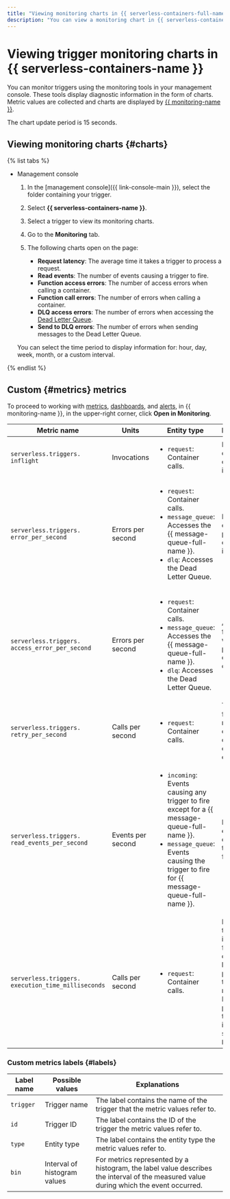 ```yaml
---
title: "Viewing monitoring charts in {{ serverless-containers-full-name }}"
description: "You can view a monitoring chart in {{ serverless-containers-full-name }} using the management console. To do this, select {{ serverless-containers-name }} and click the trigger to view monitoring charts for."
---
```


# Viewing trigger monitoring charts in {{ serverless-containers-name }}

 You can monitor triggers using the monitoring tools in your management console. These tools display diagnostic information in the form of charts. Metric values are collected and charts are displayed by [{{ monitoring-name }}](../../monitoring/). 

The chart update period is 15 seconds.

## Viewing monitoring charts {#charts}

{% list tabs %}

- Management console

   1. In the [management console]({{ link-console-main }}), select the folder containing your trigger.

   1. Select **{{ serverless-containers-name }}**.

   1. Select a trigger to view its monitoring charts.

   1. Go to the **Monitoring** tab.

   1. The following charts open on the page:

      * **Request latency**: The average time it takes a trigger to process a request.
      * **Read events**: The number of events causing a trigger to fire.
      * **Function access errors**: The number of access errors when calling a container.
      * **Function call errors**: The number of errors when calling a container.
      * **DLQ access errors**: The number of errors when accessing the [Dead Letter Queue](../../serverless-containers/concepts/dlq.md).
      * **Send to DLQ errors**: The number of errors when sending messages to the Dead Letter Queue.

   You can select the time period to display information for: hour, day, week, month, or a custom interval.

{% endlist %}

## Custom {#metrics} metrics

 To proceed to working with [metrics](../../monitoring/concepts/data-model.md#metric), [dashboards](../../monitoring/concepts/visualization/dashboard.md), and [alerts](../../monitoring/concepts/alerting.md#alert), in {{ monitoring-name }}, in the upper-right corner, click **Open in Monitoring**. 

| Metric name | Units | Entity type | Explanations |
|----|----|----|----|
| `serverless.triggers.`<br/>`inflight` | Invocations | <ul><li>`request`: Container calls.</li></ul> | Number of concurrent container invocations. |
| `serverless.triggers.`<br/>`error_per_second` | Errors per second | <ul><li>`request`: Container calls.</li><li>`message_queue`: Accesses the {{ message-queue-full-name }}.</li><li>`dlq`: Accesses the Dead Letter Queue.</li></ul> | Frequency of errors when processing container invocations. |
| `serverless.triggers.`<br/>`access_error_per_second` | Errors per second | <ul><li>`request`: Container calls.</li><li>`message_queue`: Accesses the {{ message-queue-full-name }}.</li><li>`dlq`: Accesses the Dead Letter Queue.</li> | Access error frequency when processing container calls. |
| `serverless.triggers.`<br/>`retry_per_second` | Calls per second | <ul><li>`request`: Container calls.</li></ul> | The frequency of repeat container calls in the event of an error. |
| `serverless.triggers.`<br/>`read_events_per_second` | Events per second | <ul><li>`incoming`: Events causing any trigger to fire except for a {{ message-queue-full-name }}.</li><li>`message_queue`: Events causing the trigger to fire for {{ message-queue-full-name }}.</li></ul> | Frequency of events causing a trigger to fire. |
| `serverless.triggers.`<br/>`execution_time_milliseconds` | Calls per second | <ul><li>`request`: Container calls.</li></ul> | Histogram of the container invocation frequency distribution by request processing time in milliseconds. Request processing time intervals are shown in the `bin` label. |

### Custom metrics labels {#labels}

| Label name | Possible values | Explanations |
|----|----|----|
| `trigger` | Trigger name | The label contains the name of the trigger that the metric values refer to. |
| `id` | Trigger ID | The label contains the ID of the trigger the metric values refer to. |
| `type` | Entity type | The label contains the entity type the metric values refer to. |
| `bin` | Interval of histogram values | For metrics represented by a histogram, the label value describes the interval of the measured value during which the event occurred. |
